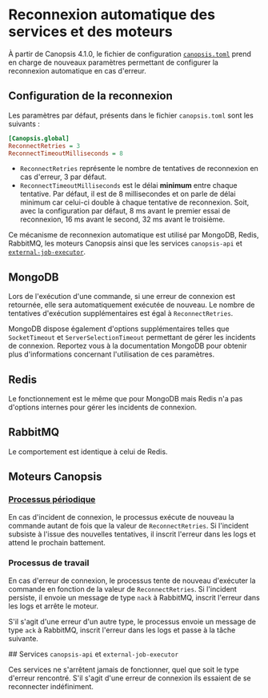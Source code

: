 # Reconnexion automatique des services et des moteurs

À partir de Canopsis 4.1.0, le fichier de configuration [`canopsis.toml`](./variables-environnement.md#chemin-dacces-au-fichier-de-configuration-global-canopsistoml) prend en charge de nouveaux paramètres permettant de configurer la reconnexion automatique en cas d'erreur.

## Configuration de la reconnexion

Les paramètres par défaut, présents dans le fichier `canopsis.toml` sont les suivants :

```ini
[Canopsis.global]
ReconnectRetries = 3
ReconnectTimeoutMilliseconds = 8
```

- `ReconnectRetries` représente le nombre de tentatives de reconnexion en cas d'erreur, 3 par défaut.
- `ReconnectTimeoutMilliseconds` est le délai **minimum** entre chaque tentative. Par défaut, il est de 8 millisecondes et on parle de délai minimum car celui-ci double à chaque tentative de reconnexion. Soit, avec la configuration par défaut, 8 ms avant le premier essai de reconnexion, 16 ms avant le second, 32 ms avant le troisième.

Ce mécanisme de reconnexion automatique est utilisé par MongoDB, Redis, RabbitMQ, les moteurs Canopsis ainsi que les services `canopsis-api` et [`external-job-executor`](../remediation/index.md#architecture).

## MongoDB

Lors de l'exécution d'une commande, si une erreur de connexion est retournée, elle sera automatiquement exécutée de nouveau. Le nombre de tentatives d'exécution supplémentaires est égal à `ReconnectRetries`.

MongoDB dispose également d'options supplémentaires telles que `SocketTimeout` et `ServerSelectionTimeout` permettant de gérer les incidents de connexion. Reportez vous à la documentation MongoDB pour obtenir plus d'informations concernant l'utilisation de ces paramètres.

## Redis

Le fonctionnement est le même que pour MongoDB mais Redis n'a pas d'options internes pour gérer les incidents de connexion.

## RabbitMQ

Le comportement est identique à celui de Redis.

## Moteurs Canopsis

### [Processus périodique](../../../guide-utilisation/vocabulaire/#battement)

En cas d'incident de connexion, le processus exécute de nouveau la commande autant de fois que la valeur de `ReconnectRetries`. Si l'incident subsiste à l'issue des nouvelles tentatives, il inscrit l'erreur dans les logs et attend le prochain battement.

### Processus de travail

En cas d'erreur de connexion, le processus tente de nouveau d'exécuter la commande en fonction de la valeur de `ReconnectRetries`. Si l'incident persiste, il envoie un message de type `nack` à RabbitMQ, inscrit l'erreur dans les logs et arrête le moteur.

S'il s'agit d'une erreur d'un autre type, le processus envoie un message de type `ack` à RabbitMQ, inscrit l'erreur dans les logs et passe à la tâche suivante.

## Services `canopsis-api` et `external-job-executor`

Ces services ne s'arrêtent jamais de fonctionner, quel que soit le type d'erreur rencontré. S'il s'agit d'une erreur de connexion ils essaient de se reconnecter indéfiniment.
